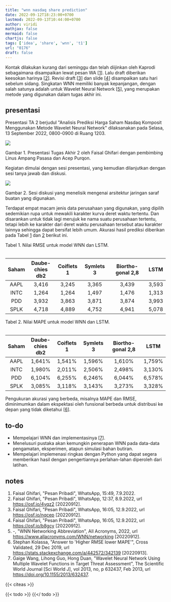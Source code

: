 ```yaml
---
title: "wnn nasdaq share prediction"
date: 2022-09-12T18:23:00+0700
lastmod: 2022-09-13T10:44:00+0700
author: viridi
mathjax: false
mermaid: false
chartjs: false
tags: ['idea', 'share', 'wnn', 't1']
url: "0176"
draft: false
---
```

Kontak dilakukan kurang dari seminggu dan telah diijinkan oleh Kaprodi sebagaimana disampaikan lewat pesan WA [[1](#r01)]. Lalu draft diberikan keesokan harinya [[2](#r02)]. Revisi draft [[3](#r03)] dan slide [[4](#r04)] disampaikan satu hari sebelum sidang. Singkatan WNN memiliki banyak kepanjangan, dengan salah satunya adalah untuk Wavelet Neural Network [[5](#r05)], yang merupakan metode yang digunakan dalam tugas akhir ini.


## presentasi
Presentasi TA 2 berjudul "Analisis Prediksi Harga Saham Nasdaq Komposit Menggunakan Metode Wavelet Neural Network" dilaksanakan pada Selasa, 13 September 2022, 0800-0900 di Ruang 1203.

![](https://live.staticflickr.com/65535/52354076978_5bc00bf523.jpg)

Gambar <a name='fig1'>1</a>. Presentasi Tugas Akhir 2 oleh Faisal Ghifari dengan pembimbing Linus Ampang Pasasa dan Acep Purqon.

Kegiatan dimulai dengan sesi presentasi, yang kemudian dilanjutkan dengan sesi tanya jawab dan diskusi.

![](https://live.staticflickr.com/65535/52352938272_0d506755ec.jpg)

Gambar <a name='fig2'>2</a>. Sesi diskusi yang menelisik mengenai arsitektur jaringan saraf buatan yang digunakan.

Terdapat empat macam jenis data perusahaan yang digunakan, yang dipilih sedemikian rupa untuk mewakili karakter kurva deret waktu tertentu. Dan disarankan untuk tidak lagi merujuk ke nama suatu perusahaan tertentu, tetapi lebih ke karakter dari deret waktu perusahaan tersebut atau karakter lainnya sehingga dapat bersifat lebih umum. Akurasi hasil prediksi diberikan pada Tabel [1](#tab1) dan [2](#tab2) berikut ini.

Tabel <a name='tab1'>1</a>. Nilai RMSE untuk model WNN dan LSTM.<br><br>

Saham | Daube-<br>chies db2 | Coiflets 1 | Symlets 3 | Biortho-gonal 2,8 | LSTM
:-: | :-: | :-: | :-: | :-: | :-:
AAPL | 3,416 | 3,245 | 3,365 | 3,439 | 3,593
INTC | 1,264 | 1,264 | 1,497 | 1,476 | 1,313
PDD  | 3,932 | 3,863 | 3,871 | 3,874 | 3,993
SPLK | 4,718 | 4,889 | 4,752 | 4,941 | 5,078

Tabel <a name='tab2'>2</a>. Nilai MAPE untuk model WNN dan LSTM.<br><br>

Saham | Daube-<br>chies db2 | Coiflets 1 | Symlets 3 | Biortho-gonal 2,8 | LSTM
:-: | :-: | :-: | :-: | :-: | :-:
AAPL | 1,641% | 1,541% | 1,596% | 1,610% | 1,759%
INTC | 1,980% | 2,011% | 2,506% | 2,498% | 3,130%
PDD  | 6,104% | 6,255% | 6,246% | 6,044% | 6,578%
SPLK | 3,085% | 3,118% | 3,143% | 3,273% | 3,328%

Pengukuran akurasi yang berbeda, misalnya MAPE dan RMSE, diminimumkan dalam ekspektasi oleh funsional berbeda untuk distribusi ke depan yang tidak diketahui [[6](#r06)].


## to-do
+ Mempelajari WNN dan implementasinya [[7](#r07)].
+ Menelusuri pustaka akan kemungkin penerapan WNN pada data-data pengamatan, eksperimen, atapun simulasi bahan butiran.
+ Mempelajari implemenasi ringkas dengan Python yang dapat segera memberikan hasil dengan pengertiannya perlahan-lahan diperoleh dari latihan.


## notes
1. <a name='r01'></a>Faisal Ghifari, "Pesan Pribadi", WhatsApp, 15:49, 7.9.2022.
2. <a name='r02'></a>Faisal Ghifari, "Pesan Pribadi", WhatsApp, 12:37, 8.9.2022, url <https://osf.io/4yqz2> [20220912].
3. <a name='r03'></a>Faisal Ghifari, "Pesan Pribadi", WhatsApp, 16:05, 12.9.2022, url <https://osf.io/nqcep> [20220912].
4. <a name='r04'></a>Faisal Ghifari, "Pesan Pribadi", WhatsApp, 16:05, 12.9.2022, url <https://osf.io/b8gcy> [20220912].
5. <a name='r05'></a>-, "WNN Networking Abbreviation", All Acronyms, 2022, url <https://www.allacronyms.com/WNN/networking> [20220912].
6. <a name='r06'></a>Stephan Kolassa, "Answer to 'Higher RMSE lower MAPE'", Cross Validated, 29 Dec 2019, url <https://stats.stackexchange.com/a/442572/342139> [20220913].
7. <a name='r07'></a>Gaige Wang, Lihong Guo, Hong Duan, "Wavelet Neural Network Using Multiple Wavelet Functions in Target Threat Assessment", The Scientific World Journal [Sci World J], vol 2013, no, p 632437, Feb 2013, url <https://doi.org/10.1155/2013/632437>.

{{< citeas >}}

<!-- blog\defense\t1\wnn-nasdaq-share-prediction.md -->

{{< todo >}}
{{</ todo >}}